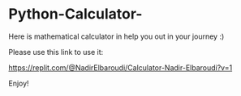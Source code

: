 # Python-Calculator-

Here is mathematical calculator in help you out in your journey :)

Please use this link to use it:

https://replit.com/@NadirElbaroudi/Calculator-Nadir-Elbaroudi?v=1

Enjoy!
